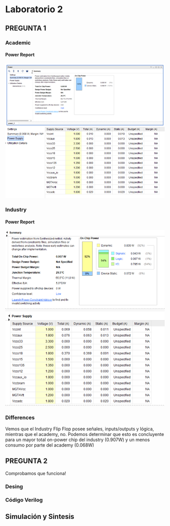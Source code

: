 # Laboratorio 2  

## PREGUNTA 1 

### Academic  
#### Power Report 
![](https://github.com/wanly13/Arquitectura-de-Computadoras/blob/main/ac_pr.PNG)
![](https://github.com/wanly13/Arquitectura-de-Computadoras/blob/main/accc_pww.PNG)

### Industry
#### Power Report
![](https://github.com/wanly13/Arquitectura-de-Computadoras/blob/main/inds_pw.PNG)
![](https://github.com/wanly13/Arquitectura-de-Computadoras/blob/main/inst_pww.PNG)

### Differences
Vemos que el Industry Flip Flop posee señales, inputs/outputs y lógica, mientras que el academy, no. Podemos determinar que esto es concluyente para un mayor total on-power chip del industry (0.907W) y un menos consumo por parte del academy (0.068W) 

## PREGUNTA 2  
Comprobamos que funciona! 
### Desing  
 
### Código Verilog  

## Simulación y Sintesis  
